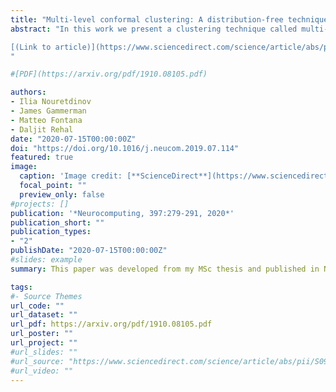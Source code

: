 ```yaml
---
title: "Multi-level conformal clustering: A distribution-free technique for clustering and anomaly detection"
abstract: "In this work we present a clustering technique called multi-level conformal clustering (MLCC). The technique is hierarchical in nature because it can be performed at multiple significance levels which yields greater insight into the data than...

[(Link to article)](https://www.sciencedirect.com/science/article/abs/pii/S0925231219316169)  \n
"

#[PDF](https://arxiv.org/pdf/1910.08105.pdf)

authors:
- Ilia Nouretdinov
- James Gammerman
- Matteo Fontana
- Daljit Rehal
date: "2020-07-15T00:00:00Z"
doi: "https://doi.org/10.1016/j.neucom.2019.07.114"
featured: true
image:
  caption: 'Image credit: [**ScienceDirect**](https://www.sciencedirect.com/)'
  focal_point: ""
  preview_only: false
#projects: []
publication: '*Neurocomputing, 397:279-291, 2020*'
publication_short: ""
publication_types:
- "2"
publishDate: "2020-07-15T00:00:00Z"
#slides: example
summary: This paper was developed from my MSc thesis and published in Neurocomputing (volume 397). It introduces a novel clustering technique which also incorporates anomaly detection.

tags:
#- Source Themes
url_code: ""
url_dataset: ""
url_pdf: https://arxiv.org/pdf/1910.08105.pdf
url_poster: ""
url_project: ""
#url_slides: ""
#url_source: "https://www.sciencedirect.com/science/article/abs/pii/S0925231219316169"
#url_video: ""
---
```

